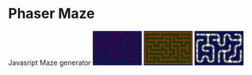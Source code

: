 # Phaser Maze
Javasript Maze generator 
![alt tag](https://github.com/landroo/PhaserMaze/blob/master/line.png) 
![alt tag](https://github.com/landroo/PhaserMaze/blob/master/tile.png) 
![alt tag](https://github.com/landroo/PhaserMaze/blob/master/sprite.png)
